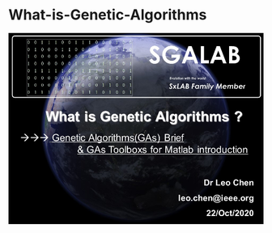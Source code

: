 # What-is-Genetic-Algorithms
![](https://github.com/SGALAB/What-is-Genetic-Algorithms/blob/main/%E5%B9%BB%E7%81%AF%E7%89%871.JPG)
